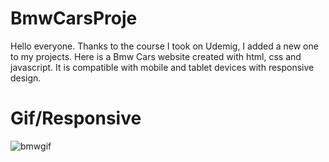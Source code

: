 # BmwCarsProje
Hello everyone. Thanks to the course I took on Udemig, I added a new one to my projects. Here is a Bmw Cars website created with html, css and javascript. It is compatible with mobile and tablet devices with responsive design.

# Gif/Responsive

![bmwgif](https://github.com/user-attachments/assets/f9fade67-dae2-44df-b523-afb256e090ed)

